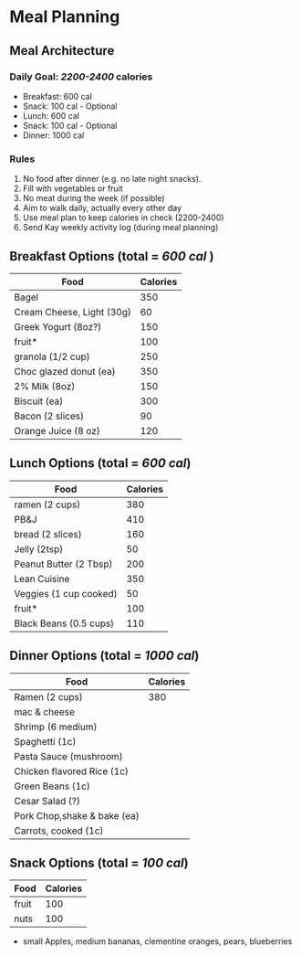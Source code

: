# Meal Planning
 
## Meal Architecture
 
### Daily Goal: _2200-2400_ calories
 
* Breakfast: 600 cal
* Snack: 100 cal - Optional
* Lunch: 600 cal
* Snack: 100 cal - Optional
* Dinner: 1000 cal
 
### Rules
 
1. No food after dinner (e.g. no late night snacks).
2. Fill with vegetables or fruit
3. No meat during the week (if possible)
4. Aim to walk daily, actually every other day
5. Use meal plan to keep calories in check (2200-2400)
6. Send Kay weekly activity log (during meal planning)
 
## Breakfast Options (total = _600 cal_ )
 
| Food | Calories |
|------|----------|
| Bagel | 350 |
| Cream Cheese, Light (30g) | 60 |
| Greek Yogurt (8oz?) | 150 |
| fruit* | 100 |
| granola (1/2 cup) | 250 |
| Choc glazed donut (ea) | 350 |
| 2% Milk (8oz) | 150 |
| Biscuit (ea) | 300 |
| Bacon (2 slices) | 90 |
| Orange Juice (8 oz) | 120 |
 
## Lunch Options (total = _600 cal_)
 
| Food | Calories |
|------|----------|
| ramen (2 cups) | 380 |
| PB&J | 410 |
| bread (2 slices) | 160 |
| Jelly (2tsp) | 50 |
| Peanut Butter (2 Tbsp) | 200 |
| Lean Cuisine | 350 |
| Veggies (1 cup cooked) | 50 |
| fruit* | 100 |
| Black Beans (0.5 cups) | 110 |
 
## Dinner Options (total = _1000 cal_)
 
| Food | Calories |
|------|----------|
| Ramen (2 cups) | 380 |
| mac & cheese ||
| Shrimp (6 medium) ||
| Spaghetti (1c) ||
| Pasta Sauce (mushroom) ||
| Chicken flavored Rice (1c)  ||
| Green Beans (1c) ||
| Cesar Salad (?) ||
| Pork Chop,shake & bake (ea) ||
| Carrots, cooked (1c) ||
 
## Snack Options (total = _100 cal_)
 
| Food | Calories |
|------|----------|
| fruit | 100 |
| nuts | 100 |
 
* small Apples, medium bananas, clementine oranges, pears, blueberries

